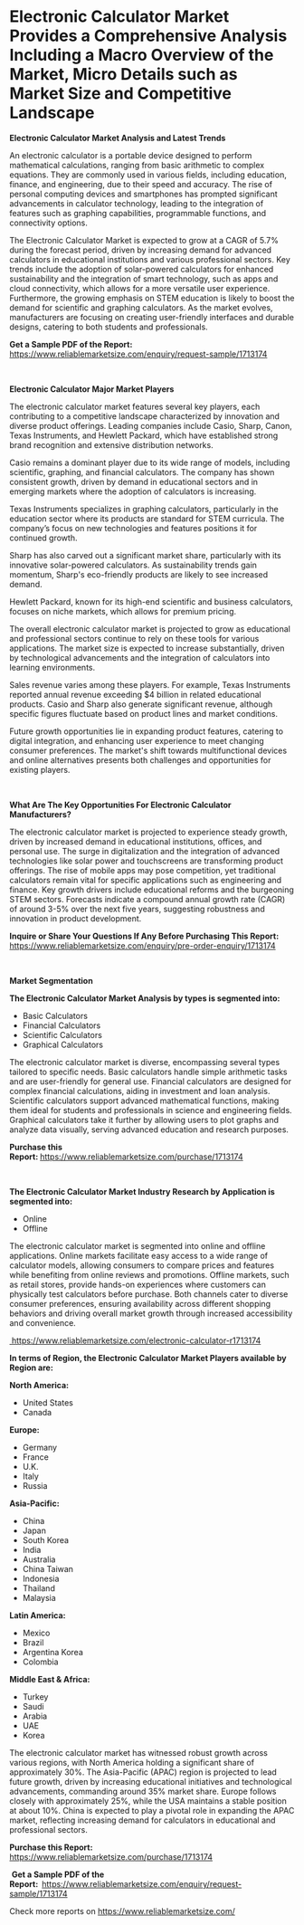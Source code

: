 <p><h1>Electronic Calculator Market Provides a Comprehensive Analysis Including a Macro Overview of the Market, Micro Details such as Market Size and Competitive Landscape</h1></p><p><strong>Electronic Calculator Market Analysis and Latest Trends</strong></p>
<p><p>An electronic calculator is a portable device designed to perform mathematical calculations, ranging from basic arithmetic to complex equations. They are commonly used in various fields, including education, finance, and engineering, due to their speed and accuracy. The rise of personal computing devices and smartphones has prompted significant advancements in calculator technology, leading to the integration of features such as graphing capabilities, programmable functions, and connectivity options. </p><p>The Electronic Calculator Market is expected to grow at a CAGR of 5.7% during the forecast period, driven by increasing demand for advanced calculators in educational institutions and various professional sectors. Key trends include the adoption of solar-powered calculators for enhanced sustainability and the integration of smart technology, such as apps and cloud connectivity, which allows for a more versatile user experience. Furthermore, the growing emphasis on STEM education is likely to boost the demand for scientific and graphing calculators. As the market evolves, manufacturers are focusing on creating user-friendly interfaces and durable designs, catering to both students and professionals.</p></p>
<p><strong>Get a Sample PDF of the Report:&nbsp;</strong> <a href="https://www.reliablemarketsize.com/enquiry/request-sample/1713174?utm_campaign=3564&utm_medium=2&utm_source=Github&utm_content=ia&utm_term=04042025&utm_id=electronic-calculator">https://www.reliablemarketsize.com/enquiry/request-sample/1713174</a></p>
<p>&nbsp;</p>
<p><strong>Electronic Calculator Major Market Players</strong></p>
<p><p>The electronic calculator market features several key players, each contributing to a competitive landscape characterized by innovation and diverse product offerings. Leading companies include Casio, Sharp, Canon, Texas Instruments, and Hewlett Packard, which have established strong brand recognition and extensive distribution networks.</p><p>Casio remains a dominant player due to its wide range of models, including scientific, graphing, and financial calculators. The company has shown consistent growth, driven by demand in educational sectors and in emerging markets where the adoption of calculators is increasing.</p><p>Texas Instruments specializes in graphing calculators, particularly in the education sector where its products are standard for STEM curricula. The company’s focus on new technologies and features positions it for continued growth. </p><p>Sharp has also carved out a significant market share, particularly with its innovative solar-powered calculators. As sustainability trends gain momentum, Sharp's eco-friendly products are likely to see increased demand.</p><p>Hewlett Packard, known for its high-end scientific and business calculators, focuses on niche markets, which allows for premium pricing. </p><p>The overall electronic calculator market is projected to grow as educational and professional sectors continue to rely on these tools for various applications. The market size is expected to increase substantially, driven by technological advancements and the integration of calculators into learning environments.</p><p>Sales revenue varies among these players. For example, Texas Instruments reported annual revenue exceeding $4 billion in related educational products. Casio and Sharp also generate significant revenue, although specific figures fluctuate based on product lines and market conditions. </p><p>Future growth opportunities lie in expanding product features, catering to digital integration, and enhancing user experience to meet changing consumer preferences. The market's shift towards multifunctional devices and online alternatives presents both challenges and opportunities for existing players.</p></p>
<p>&nbsp;</p>
<p><strong>What Are The Key Opportunities For Electronic Calculator Manufacturers?</strong></p>
<p><p>The electronic calculator market is projected to experience steady growth, driven by increased demand in educational institutions, offices, and personal use. The surge in digitalization and the integration of advanced technologies like solar power and touchscreens are transforming product offerings. The rise of mobile apps may pose competition, yet traditional calculators remain vital for specific applications such as engineering and finance. Key growth drivers include educational reforms and the burgeoning STEM sectors. Forecasts indicate a compound annual growth rate (CAGR) of around 3-5% over the next five years, suggesting robustness and innovation in product development.</p></p>
<p><strong>Inquire or Share Your Questions If Any Before Purchasing This Report:</strong> <a href="https://www.reliablemarketsize.com/enquiry/pre-order-enquiry/1713174?utm_campaign=3564&utm_medium=2&utm_source=Github&utm_content=ia&utm_term=04042025&utm_id=electronic-calculator">https://www.reliablemarketsize.com/enquiry/pre-order-enquiry/1713174</a></p>
<p>&nbsp;</p>
<p><strong>Market Segmentation</strong></p>
<p><strong>The Electronic Calculator Market Analysis by types is segmented into:</strong></p>
<p><ul><li>Basic Calculators</li><li>Financial Calculators</li><li>Scientific Calculators</li><li>Graphical Calculators</li></ul></p>
<p><p>The electronic calculator market is diverse, encompassing several types tailored to specific needs. Basic calculators handle simple arithmetic tasks and are user-friendly for general use. Financial calculators are designed for complex financial calculations, aiding in investment and loan analysis. Scientific calculators support advanced mathematical functions, making them ideal for students and professionals in science and engineering fields. Graphical calculators take it further by allowing users to plot graphs and analyze data visually, serving advanced education and research purposes.</p></p>
<p><strong>Purchase this Report:&nbsp;</strong><a href="https://www.reliablemarketsize.com/purchase/1713174?utm_campaign=3564&utm_medium=2&utm_source=Github&utm_content=ia&utm_term=04042025&utm_id=electronic-calculator">https://www.reliablemarketsize.com/purchase/1713174</a></p>
<p>&nbsp;</p>
<p><strong>The Electronic Calculator Market Industry Research by Application is segmented into:</strong></p>
<p><ul><li>Online</li><li>Offline</li></ul></p>
<p><p>The electronic calculator market is segmented into online and offline applications. Online markets facilitate easy access to a wide range of calculator models, allowing consumers to compare prices and features while benefiting from online reviews and promotions. Offline markets, such as retail stores, provide hands-on experiences where customers can physically test calculators before purchase. Both channels cater to diverse consumer preferences, ensuring availability across different shopping behaviors and driving overall market growth through increased accessibility and convenience.</p></p>
<p><a href="https://www.reliablemarketsize.com/electronic-calculator-r1713174?utm_campaign=3564&utm_medium=2&utm_source=Github&utm_content=ia&utm_term=04042025&utm_id=electronic-calculator">&nbsp;https://www.reliablemarketsize.com/electronic-calculator-r1713174</a></p>
<p><strong>In terms of Region, the Electronic Calculator Market Players available by Region are:</strong></p>
<p>
    <p> <strong> North America: </strong>
        <ul>
            <li>United States</li>
            <li>Canada</li>
        </ul>
        </p> 
    <p> <strong> Europe: </strong>
        <ul>
            <li>Germany</li>
            <li>France</li>
            <li>U.K.</li>
            <li>Italy</li>
            <li>Russia</li>
        </ul>
        </p> 
    <p> <strong> Asia-Pacific: </strong>
        <ul>
            <li>China</li>
            <li>Japan</li>
            <li>South Korea</li>
            <li>India</li>
            <li>Australia</li>
            <li>China Taiwan</li>
            <li>Indonesia</li>
            <li>Thailand</li>
            <li>Malaysia</li>
        </ul>
        </p> 
    <p> <strong> Latin America: </strong>
        <ul>
            <li>Mexico</li>
            <li>Brazil</li>
            <li>Argentina Korea</li>
            <li>Colombia</li>
        </ul>
        </p> 
    <p> <strong> Middle East & Africa: </strong>
        <ul>
            <li>Turkey</li>
            <li>Saudi</li>
            <li>Arabia</li>
            <li>UAE</li>
            <li>Korea</li>
        </ul>
    </p>
    </p>
<p><p>The electronic calculator market has witnessed robust growth across various regions, with North America holding a significant share of approximately 30%. The Asia-Pacific (APAC) region is projected to lead future growth, driven by increasing educational initiatives and technological advancements, commanding around 35% market share. Europe follows closely with approximately 25%, while the USA maintains a stable position at about 10%. China is expected to play a pivotal role in expanding the APAC market, reflecting increasing demand for calculators in educational and professional sectors.</p></p>
<p><strong>Purchase this Report: </strong><a href="https://www.reliablemarketsize.com/purchase/1713174?utm_campaign=3564&utm_medium=2&utm_source=Github&utm_content=ia&utm_term=04042025&utm_id=electronic-calculator">https://www.reliablemarketsize.com/purchase/1713174</a></p>
<p>&nbsp;<strong>Get a Sample PDF of the Report:&nbsp;&nbsp;</strong><a href="https://www.reliablemarketsize.com/enquiry/request-sample/1713174?utm_campaign=3564&utm_medium=2&utm_source=Github&utm_content=ia&utm_term=04042025&utm_id=electronic-calculator">https://www.reliablemarketsize.com/enquiry/request-sample/1713174</a></p>
<p><strong></strong></p>
<p>Check more reports on <a href="https://www.reliablemarketsize.com/?utm_campaign=3564&utm_medium=2&utm_source=Github&utm_content=ia&utm_term=04042025&utm_id=electronic-calculator">https://www.reliablemarketsize.com/</a></p>